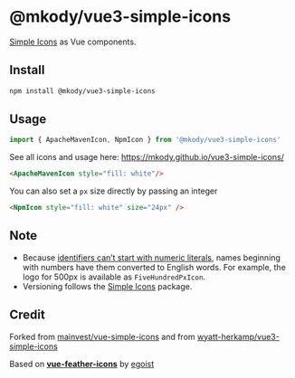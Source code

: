 # @mkody/vue3-simple-icons

[Simple Icons](https://simpleicons.org/) as Vue components.

## Install

```bash
npm install @mkody/vue3-simple-icons
```

## Usage

```js
import { ApacheMavenIcon, NpmIcon } from '@mkody/vue3-simple-icons'
```

See all icons and usage here: https://mkody.github.io/vue3-simple-icons/


```html
<ApacheMavenIcon style="fill: white"/>
```

You can also set a `px` size directly by passing an integer

```html
<NpmIcon style="fill: white" size="24px" />
```


## Note
* Because [identifiers can’t start with numeric literals](https://developer.mozilla.org/en-US/docs/Web/JavaScript/Reference/Errors/Identifier_after_number), names beginning with numbers have them converted to English words. For example, the logo for 500px is available as `FiveHundredPxIcon`.
* Versioning follows the [Simple Icons](https://github.com/simple-icons/simple-icons) package.

## Credit
Forked from [mainvest/vue-simple-icons](https://github.com/mainvest/vue-simple-icons)
and from [wyatt-herkamp/vue3-simple-icons](https://github.com/wyatt-herkamp/vue3-simple-icons)

Based on [**vue-feather-icons**](https://github.com/egoist/vue-feather-icons) by [egoist](https://github.com/egoist)
